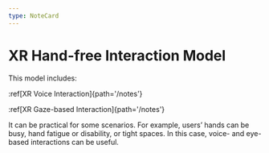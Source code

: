 ```yaml
---
type: NoteCard
---
```


# XR Hand-free Interaction Model
This model includes:

:ref[XR Voice Interaction]{path='/notes'}

:ref[XR Gaze-based Interaction]{path='/notes'}

It can be practical for some scenarios. For example, users’ hands can be busy, hand fatigue or disability, or tight spaces. In this case, voice- and eye-based interactions can be useful.